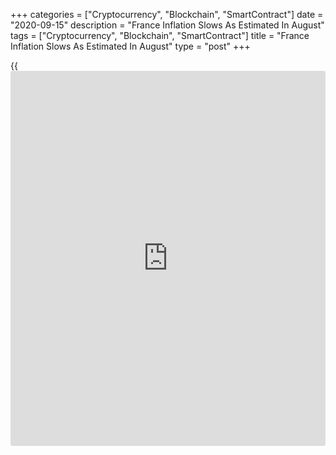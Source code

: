 +++
categories = ["Cryptocurrency", "Blockchain", "SmartContract"]
date = "2020-09-15"
description = "France Inflation Slows As Estimated In August"
tags = ["Cryptocurrency", "Blockchain", "SmartContract"]
title = "France Inflation Slows As Estimated In August"
type = "post"
+++

{{<iframe id="large-banner" src="https://www.bounty.group/#slide=14.0" width="100%" height="600" scrolling="no" style="border: 0px solid rgb(216, 221, 230); border-radius: 3px;">}}

France's consumer price inflation slowed as initially estimated in
August, final data from the statistical office Insee showed Tuesday.

Consumer prices rose 0.2 percent on a yearly basis in August, slower
than 0.8 percent increase seen in July. The rate came in line with the
estimate released on August 28.

This drop in inflation resulted from a downturn in manufactured
products, linked to the postponed summer sales, and a slowdown in food
prices.

Manufactured product prices were down 0.2 percent, while food prices
advanced 0.9 percent. Energy prices declined 7.1 percent.

Month-on-month, consumer prices fell 0.1 percent as expected but in
contrast to a 0.4 percent rise in the preceding month.

Core inflation dropped to 0.5 percent in August from 1.4 percent in the
previous month.

Inflation based on the harmonized index of consumer prices, eased to 0.2
percent from 0.9 percent in July. On a monthly basis, the HICP slid 0.1
percent versus a 0.4 percent rise a month ago. Both rates came in line
with the preliminary estimate.

For comments and feedback [contact](https://www.playgroundfx.com/contact/): editorial@rtt[news](https://www.letsplayfx.com/blog/forex-news-website/).com

[Economic News][1]

 **What parts of the world are seeing the best (and worst) economic
performances lately? Click[here][2] to check out our [Econ Scorecard][2]
and find out! See up-to-the-moment [ranking](https://www.playgroundfx.com/blog/crypto-exchange-ranking/)s for the best and worst
performers in [GDP][3], [unemployment rate][4], [inflation][5] and much
more.**

   1. www.rtt[news](https://www.letsplayfx.com/blog/forex-news-website/).com/Content/EconomicNews.aspx
   2. www.rtt[news](https://www.letsplayfx.com/blog/forex-news-website/).com/economic-scorecard/world-rank/industrial-production/highest-performance.aspx
   3. www.rtt[news](https://www.letsplayfx.com/blog/forex-news-website/).com/economic-scorecard/world-rank/GDP/highest-performance.aspx
   4. www.rtt[news](https://www.letsplayfx.com/blog/forex-news-website/).com/economic-scorecard/world-rank/unemployment-rate/lowest-performance.aspx
   5. www.rtt[news](https://www.letsplayfx.com/blog/forex-news-website/).com/economic-scorecard/world-rank/CPI/highest-performance.aspx